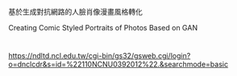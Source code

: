 基於生成對抗網路的人臉肖像漫畫風格轉化

Creating Comic Styled Portraits of Photos Based on GAN
#
https://ndltd.ncl.edu.tw/cgi-bin/gs32/gsweb.cgi/login?o=dnclcdr&s=id=%22110NCNU0392012%22.&searchmode=basic
